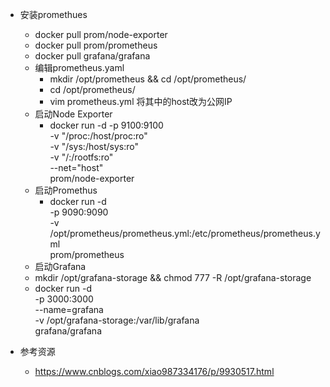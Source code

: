 * 安装promethues
	* docker pull prom/node-exporter
	* docker pull prom/prometheus
	* docker pull grafana/grafana
	* 编辑prometheus.yaml
		* mkdir /opt/prometheus && cd /opt/prometheus/
		* cd /opt/prometheus/
		* vim prometheus.yml 将其中的host改为公网IP
	* 启动Node Exporter
		* docker run -d -p 9100:9100 \
  -v "/proc:/host/proc:ro" \
  -v "/sys:/host/sys:ro" \
  -v "/:/rootfs:ro" \
  --net="host" \
  prom/node-exporter
  	* 启动Promethus
		* docker run  -d \
	  -p 9090:9090 \
	  -v /opt/prometheus/prometheus.yml:/etc/prometheus/prometheus.yml  \
	  prom/prometheus
	 * 启动Grafana
 	* mkdir /opt/grafana-storage &&  chmod 777 -R /opt/grafana-storage
 	*  docker run -d \
  -p 3000:3000 \
  --name=grafana \
  -v /opt/grafana-storage:/var/lib/grafana \
  grafana/grafana

* 参考资源
	* https://www.cnblogs.com/xiao987334176/p/9930517.html